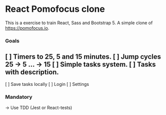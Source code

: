 # React Pomofocus clone
This is a exercise to train React, Sass and Bootstrap 5. A simple clone of https://pomofocus.io.
### Goals
[ ] Timers to 25, 5 and 15 minutes.
[ ] Jump cycles 25 → 5 ... → 15
[ ] Simple tasks system.
[ ] Tasks with description.
---
[ ] Save tasks locally
[ ] Login 
[ ] Settings

### Mandatory
  → Use TDD (Jest or React-tests)
